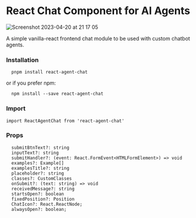 # React Chat Component for AI Agents

![Screenshot 2023-04-20 at 21 17 05](https://user-images.githubusercontent.com/20679513/233469744-b88e22e8-73e8-42f4-af69-489dfd181997.png)

A simple vanilla-react frontend chat module to be used with custom chatbot agents.

### Installation

```
  pnpm install react-agent-chat
```
or if you prefer npm:

```
  npm install --save react-agent-chat
```

### Import

```
import ReactAgentChat from 'react-agent-chat'
```

### Props

```
  submitBtnText?: string
  inputText?: string
  submitHandler?: (event: React.FormEvent<HTMLFormElement>) => void
  examples?: Example[]
  examplesTitle?: string
  placeholder?: string
  classes?: CustomClasses
  onSubmit?: (text: string) => void
  receivedMessage?: string
  startsOpen?: boolean
  fixedPosition?: Position
  ChatIcon?: React.ReactNode;
  alwaysOpen?: boolean;
```
